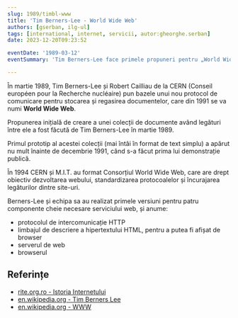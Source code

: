 ```yaml
---
slug: 1989/timbl-www
title: 'Tim Berners-Lee - World Wide Web'
authors: [gserban, ilg-ul]
tags: [international, internet, servicii, autor:gheorghe.serban]
date: 2023-12-20T09:23:52

eventDate: '1989-03-12'
eventSummary: 'Tim Berners-Lee face primele propuneri pentru „World Wide Web”'

---
```


În martie 1989, Tim Berners-Lee și Robert Cailliau de la CERN
(Conseil européen pour la Recherche nucléaire)
pun bazele unui nou protocol de comunicare
pentru stocarea și regasirea documentelor,
care din 1991 se va numi **World Wide Web**.

<!-- truncate -->

Propunerea inițială de creare a unei colecții de documente având legături
între ele a fost făcută de Tim Berners-Lee în martie 1989.

Primul prototip al acestei colecții (mai întâi în format de text simplu) a
apărut nu mult înainte de decembrie 1991, când s-a făcut prima lui
demonstrație publică.

În 1994 CERN și M.I.T. au format Consorțiul World Wide Web, care are
drept obiectiv dezvoltarea webului, standardizarea protocoalelor și
încurajarea legăturilor dintre site-uri.

Berners-Lee și echipa sa au realizat primele versiuni pentru patru
componente cheie necesare serviciului web, și anume:

- protocolul de intercomunicație HTTP
- limbajul de descriere a hipertextului HTML, pentru a putea fi afișat de browser
- serverul de web
- browserul

## Referințe

- [rite.org.ro - Istoria Internetului](https://rite.org.ro/istoria-internetului/)
- [en.wikipedia.org - Tim Berners Lee](https://en.wikipedia.org/wiki/Tim_Berners-Lee)
- [en.wikipedia.org - WWW](https://en.wikipedia.org/wiki/World_Wide_Web)
